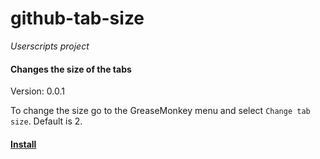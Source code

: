 github-tab-size
===============

_Userscripts project_

#### Changes the size of the tabs ####

Version: 0.0.1

To change the size go to the GreaseMonkey menu and select `Change tab size`. Default is 2.

#### [Install](http://userscripts.org/scripts/source/175752.user.js) ####
